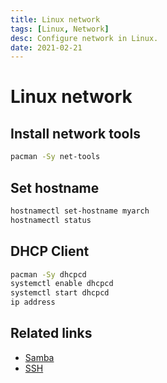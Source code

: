 ```yaml
---
title: Linux network
tags: [Linux, Network]
desc: Configure network in Linux.
date: 2021-02-21
---
```


# Linux network

## Install network tools

```bash
pacman -Sy net-tools
```

## Set hostname

```bash
hostnamectl set-hostname myarch
hostnamectl status
```

## DHCP Client

```bash
pacman -Sy dhcpcd
systemctl enable dhcpcd
systemctl start dhcpcd
ip address
```

## Related links

- [Samba](/samba)
- [SSH](/ssh)